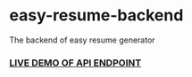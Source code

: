 # easy-resume-backend
The backend of easy resume generator
### <a href="https://easy-resume-backend.herokuapp.com/graphql">LIVE DEMO OF API ENDPOINT</a>
